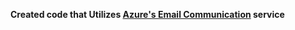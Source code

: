 **Created code that Utilizes [Azure's Email Communication](https://learn.microsoft.com/en-us/azure/communication-services/concepts/email/email-overview "visit azure") service**

